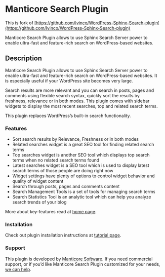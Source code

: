 Manticore Search Plugin
========

This is fork of [https://github.com/Ivinco/WordPress-Sphinx-Search-plugin](https://github.com/Ivinco/WordPress-Sphinx-Search-plugin)

Manticore Search Plugin allows to use Sphinx Search Server power to enable ultra-fast and feature-rich search on WordPress-based websites.

Description
--------
Manticore Search Plugin allows to use Sphinx Search Server power to enable ultra-fast and feature-rich search on WordPress-based websites. It is especially useful if your WordPress site becomes very large.

Search results are more relevant and you can search in posts, pages and comments using flexible search syntax, quickly sort the results by freshness, relevance or in both modes. This plugin comes with sidebar widgets to display the most recent searches, top and related search terms.

This plugin replaces WordPress’s built-in search functionality.

### Features

 *   Sort search results by Relevance, Freshness or in both modes
 *   Related searches widget is a great SEO tool for finding related search terms
 *   Top searches widget is another SEO tool which displays top search terms when no related search terms found
 *   Latest searches widget is a SEO tool which is used to display latest search terms of those people are doing right now
 *   Widget settings have plenty of options to control widget behavior and quality of widget content
 *   Search through posts, pages and comments content
 *   Search Management Tools is a set of tools for managing search terms
 *   Search Statistics Tool is an analytic tool which can help you analyze search trends of your blog

More about key-features read at [home page](http://www.ivinco.com/software/wordpress-sphinx-search/ "Manticore Search Plugin").

### Installation

Check out plugin installation instructions at [tutorial page](http://www.ivinco.com/software/wordpress-sphinx-search-tutorial/ "WordPress Manticore Search plugin tutorial").

### Support

This plugin is developed by [Manticore Software](https://manticoresearch.com/ "Manticore Software"). If you need commercial support, or if you’d like Manticore Search Plugin
customized for your needs, [we can help](https://manticoresearch.com/ "Manticore Software"). 
